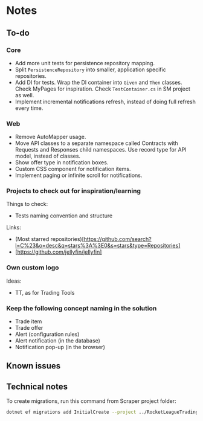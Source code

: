 # Notes

## To-do

### Core

- Add more unit tests for persistence repository mapping.
- Split `PersistenceRepository` into smaller, application specific repositories.
- Add DI for tests. Wrap the DI container into `Given` and `Then` classes. Check MyPages for inspiration.
  Check `TestContainer.cs` in SM project as well.
- Implement incremental notifications refresh, instead of doing full refresh every time.

### Web

- Remove AutoMapper usage.
- Move API classes to a separate namespace called Contracts with Requests and Responses child namespaces. Use record
  type for API model, instead of classes.
- Show offer type in notification boxes.
- Custom CSS component for notification items.
- Implement paging or infinite scroll for notifications.

### Projects to check out for inspiration/learning

Things to check:

- Tests naming convention and structure

Links:

- (Most starred repositories)[https://github.com/search?l=C%23&o=desc&q=stars%3A%3E0&s=stars&type=Repositories]
- [https://github.com/jellyfin/jellyfin]

### Own custom logo

Ideas:

- TT, as for Trading Tools

### Keep the following concept naming in the solution

- Trade item
- Trade offer
- Alert (configuration rules)
- Alert notification (in the database)
- Notification pop-up (in the browser)

## Known issues

## Technical notes

To create migrations, run this command from Scraper project folder:

```bash
dotnet ef migrations add InitialCreate --project ../RocketLeagueTradingTools.Infrastructure --output-dir "Persistence/Migrations"
```
